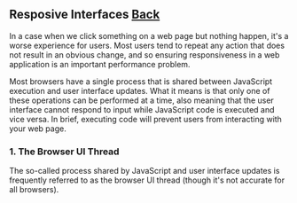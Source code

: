 ## Resposive Interfaces [Back](./../high_performance.md)

In a case when we click something on a web page but nothing happen, it's a worse experience for users. Most users tend to repeat any action that does not result in an obvious change, and so ensuring responsiveness in a web application is an important performance problem.

Most browsers have a single process that is shared between JavaScript execution and user interface updates. What it means is that only one of these operations can be performed at a time, also meaning that the user interface cannot respond to input while JavaScript code is executed and vice versa. In brief, executing code will prevent users from interacting with your web page.

### 1. The Browser UI Thread

The so-called process shared by JavaScript and user interface updates is frequently referred to as the browser UI thread (though it's not accurate for all browsers).

